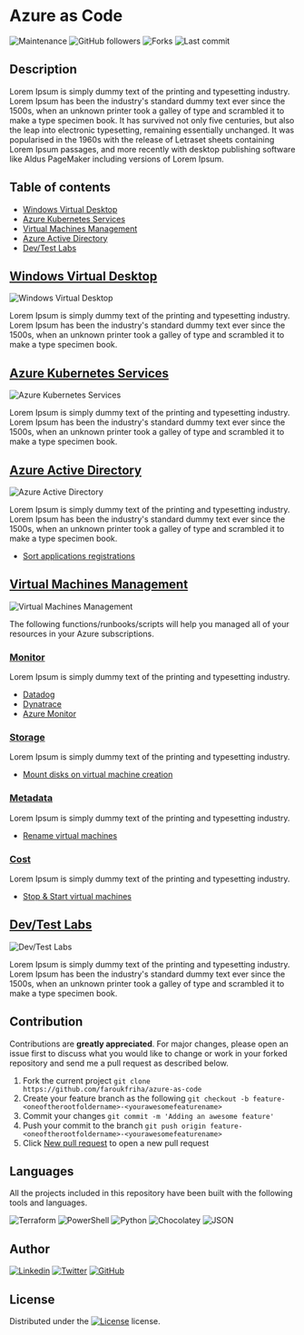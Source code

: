 
# Azure as Code

![Maintenance](https://img.shields.io/maintenance/yes/2020?style=for-the-badge&logo=awesome-lists&logoColor=white)
![GitHub followers](https://img.shields.io/github/followers/faroukfriha?style=for-the-badge&logo=github)
![Forks](https://img.shields.io/github/forks/faroukfriha/azure-as-code?style=for-the-badge&logo=github)
![Last commit](https://img.shields.io/github/last-commit/faroukfriha/azure-as-code?style=for-the-badge&logo=github)

## Description
Lorem Ipsum is simply dummy text of the printing and typesetting industry. Lorem Ipsum has been the industry's standard dummy text ever since the 1500s, when an unknown printer took a galley of type and scrambled it to make a type specimen book. It has survived not only five centuries, but also the leap into electronic typesetting, remaining essentially unchanged. It was popularised in the 1960s with the release of Letraset sheets containing Lorem Ipsum passages, and more recently with desktop publishing software like Aldus PageMaker including versions of Lorem Ipsum.

## Table of contents

- [Windows Virtual Desktop](#windows-virtual-desktop)
- [Azure Kubernetes Services](#azure-kubernetes-services)
- [Virtual Machines Management](#virtual-machines-management)
- [Azure Active Directory](#azure-active-directory)
- [Dev/Test Labs](#dev/test-labs)


## [Windows Virtual Desktop](windows-virtual-desktop/README.md)

![Windows Virtual Desktop](https://img.shields.io/github/workflow/status/faroukfriha/azure-as-code/windows-virtual-desktop/master?logo=github-actions&logoColor=white&style=for-the-badge)

Lorem Ipsum is simply dummy text of the printing and typesetting industry. Lorem Ipsum has been the industry's standard dummy text ever since the 1500s, when an unknown printer took a galley of type and scrambled it to make a type specimen book.

## [Azure Kubernetes Services](azure-kubernetes-services/README.md)

![Azure Kubernetes Services](https://img.shields.io/github/workflow/status/faroukfriha/azure-as-code/azure-kubernetes-services/master?logo=github-actions&logoColor=white&style=for-the-badge)

Lorem Ipsum is simply dummy text of the printing and typesetting industry. Lorem Ipsum has been the industry's standard dummy text ever since the 1500s, when an unknown printer took a galley of type and scrambled it to make a type specimen book.

## [Azure Active Directory](azure-active-directory/README.md)

![Azure Active Directory](https://img.shields.io/github/workflow/status/faroukfriha/azure-as-code/azure-active-directory/master?logo=github-actions&logoColor=white&style=for-the-badge)

Lorem Ipsum is simply dummy text of the printing and typesetting industry. Lorem Ipsum has been the industry's standard dummy text ever since the 1500s, when an unknown printer took a galley of type and scrambled it to make a type specimen book.

- [Sort applications registrations](azure-active-directory/sort-applications-registration/README.md)

## [Virtual Machines Management](virtual-machines-management/README.md)

![Virtual Machines Management](https://img.shields.io/github/workflow/status/faroukfriha/azure-as-code/virtual-machines-management/master?logo=github-actions&logoColor=white&style=for-the-badge)

The following functions/runbooks/scripts will help you managed all of your resources in your Azure subscriptions.

### [Monitor](virtual-machines-management/monitor/README.md)

Lorem Ipsum is simply dummy text of the printing and typesetting industry.

- [Datadog](virtual-machines-management/monitor/datadog/README.md)
- [Dynatrace](virtual-machines-management/monitor/dynatrace/README.md)
- [Azure Monitor](virtual-machines-management/monitor/azure-monitor/README.md)

### [Storage](virtual-machines-management/storage/README.md)

Lorem Ipsum is simply dummy text of the printing and typesetting industry.

- [Mount disks on virtual machine creation](virtual-machines-management/storage/mount-disks-on-virtual-machine-creation/README.md)

### [Metadata](virtual-machines-management/metadata/README.md)

Lorem Ipsum is simply dummy text of the printing and typesetting industry.

- [Rename virtual machines](virtual-machines-management/metadata/rename-virtual-machines/README.md)

### [Cost](virtual-machines-management/cost/README.md)

Lorem Ipsum is simply dummy text of the printing and typesetting industry.

- [Stop & Start virtual machines](virtual-machines-management/stop-start-virtual-machines/README.md)

## [Dev/Test Labs](dev-test-labs/README.md)

![Dev/Test Labs](https://img.shields.io/github/workflow/status/faroukfriha/azure-as-code/dev-test-labs/master?logo=github-actions&logoColor=white&style=for-the-badge)

Lorem Ipsum is simply dummy text of the printing and typesetting industry. Lorem Ipsum has been the industry's standard dummy text ever since the 1500s, when an unknown printer took a galley of type and scrambled it to make a type specimen book.

## Contribution

Contributions are **greatly appreciated**. For major changes, please open an issue first to discuss what you would like to change or work in your forked repository and send me a pull request as described below.

1. Fork the current project
    `git clone https://github.com/faroukfriha/azure-as-code`
2. Create your feature branch as the following
    `git checkout -b feature-<oneoftherootfoldername>-<yourawesomefeaturename>`
3. Commit your changes
    `git commit -m 'Adding an awesome feature'`
4. Push your commit to the branch
    `git push origin feature-<oneoftherootfoldername>-<yourawesomefeaturename>`
5. Click [New pull request](https://github.com/faroukfriha/azure-as-code/compare) to open a new pull request


## Languages

All the projects included in this repository have been built with the following tools and languages.

![Terraform](https://img.shields.io/badge/terraform-%23623CE4.svg?&style=for-the-badge&logo=terraform&logoColor=white) 
![PowerShell](https://img.shields.io/badge/powershell-%235391FE.svg?&style=for-the-badge&logo=powershell&logoColor=white) 
![Python](https://img.shields.io/badge/python-%233776AB.svg?&style=for-the-badge&logo=python&logoColor=white)
![Chocolatey](https://img.shields.io/badge/chocolatey-%2380B5E3.svg?&style=for-the-badge&logo=chocolatey&logoColor=white)
![JSON](https://img.shields.io/badge/json-%23000000.svg?&style=for-the-badge&logo=json) 

## Author
[![Linkedin](https://img.shields.io/badge/linkedin-%230077B5.svg?&style=for-the-badge&logo=linkedin&logoColor=white)](https://www.linkedin.com/faroukfriha) 
[![Twitter](https://img.shields.io/badge/twitter-%231DA1F2.svg?&style=for-the-badge&logo=twitter&logoColor=white)](https://www.twitter.com/faroukfriha) 
[![GitHub](https://img.shields.io/badge/github-%23181717.svg?&style=for-the-badge&logo=github)](https://www.github.com/faroukfriha)

## License
Distributed under the [![License](https://img.shields.io/badge/MIT-%233DA639.svg?&style=for-the-badge&logoColor=white&logo=open-source-initiative&color=black)](https://opensource.org/licenses/MIT) license.